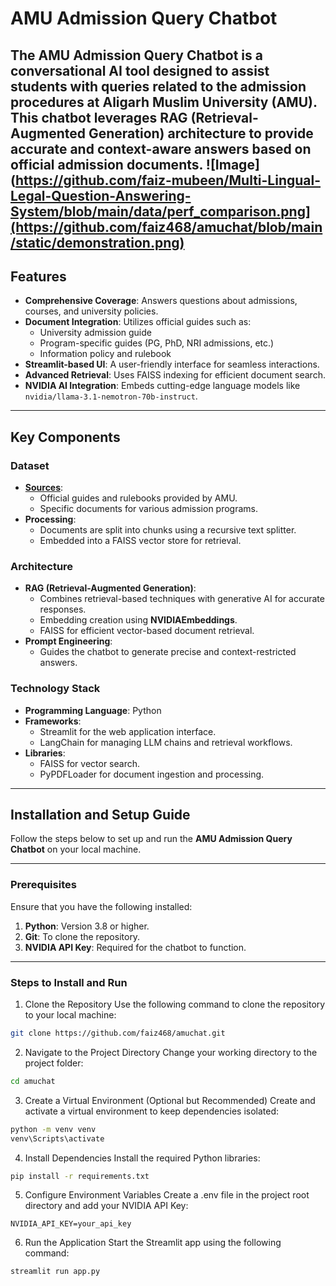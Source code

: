 # AMU Admission Query Chatbot

The **AMU Admission Query Chatbot** is a conversational AI tool designed to assist students with queries related to the admission procedures at **Aligarh Muslim University (AMU)**. This chatbot leverages **RAG (Retrieval-Augmented Generation)** architecture to provide accurate and context-aware answers based on official admission documents.
![Image](https://github.com/faiz-mubeen/Multi-Lingual-Legal-Question-Answering-System/blob/main/data/perf_comparison.png](https://github.com/faiz468/amuchat/blob/main/static/demonstration.png)
---

## Features
- **Comprehensive Coverage**: Answers questions about admissions, courses, and university policies.
- **Document Integration**: Utilizes official guides such as:
  - University admission guide
  - Program-specific guides (PG, PhD, NRI admissions, etc.)
  - Information policy and rulebook
- **Streamlit-based UI**: A user-friendly interface for seamless interactions.
- **Advanced Retrieval**: Uses FAISS indexing for efficient document search.
- **NVIDIA AI Integration**: Embeds cutting-edge language models like `nvidia/llama-3.1-nemotron-70b-instruct`.

---

## Key Components
### Dataset
- **[Sources](https://github.com/faiz468/amuchat/tree/main/data)**:
  - Official guides and rulebooks provided by AMU.
  - Specific documents for various admission programs.
- **Processing**:
  - Documents are split into chunks using a recursive text splitter.
  - Embedded into a FAISS vector store for retrieval.

### Architecture
- **RAG (Retrieval-Augmented Generation)**:
  - Combines retrieval-based techniques with generative AI for accurate responses.
  - Embedding creation using **NVIDIAEmbeddings**.
  - FAISS for efficient vector-based document retrieval.
- **Prompt Engineering**:
  - Guides the chatbot to generate precise and context-restricted answers.

### Technology Stack
- **Programming Language**: Python
- **Frameworks**:
  - Streamlit for the web application interface.
  - LangChain for managing LLM chains and retrieval workflows.
- **Libraries**:
  - FAISS for vector search.
  - PyPDFLoader for document ingestion and processing.

---
## Installation and Setup Guide

Follow the steps below to set up and run the **AMU Admission Query Chatbot** on your local machine.

---

### Prerequisites
Ensure that you have the following installed:
1. **Python**: Version 3.8 or higher.
2. **Git**: To clone the repository.
3. **NVIDIA API Key**: Required for the chatbot to function.

---

### Steps to Install and Run

1. Clone the Repository
Use the following command to clone the repository to your local machine:
```bash
git clone https://github.com/faiz468/amuchat.git
```

2. Navigate to the Project Directory
Change your working directory to the project folder:
```bash
cd amuchat
```

3. Create a Virtual Environment (Optional but Recommended)
Create and activate a virtual environment to keep dependencies isolated:
```bash
python -m venv venv
venv\Scripts\activate
```

4. Install Dependencies
Install the required Python libraries:
```bash
pip install -r requirements.txt
```

5. Configure Environment Variables
Create a .env file in the project root directory and add your NVIDIA API Key:
```plaintext
NVIDIA_API_KEY=your_api_key
```

6. Run the Application
Start the Streamlit app using the following command:
```bash
streamlit run app.py
```
